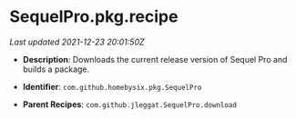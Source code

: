 # SequelPro.pkg.recipe

_Last updated 2021-12-23 20:01:50Z_

- **Description**: Downloads the current release version of Sequel Pro and builds a package.

- **Identifier**: `com.github.homebysix.pkg.SequelPro`

- **Parent Recipes**: `com.github.jleggat.SequelPro.download`
